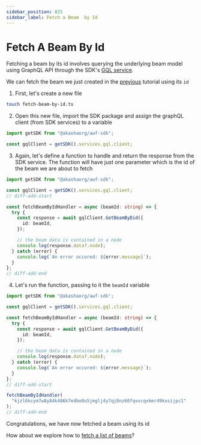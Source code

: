 ```yaml
---
sidebar_position: 825
sidebar_label: Fetch a Beam  by Id
---
```


# Fetch A Beam By Id

Fetching a beam by its id involves querying the underlying <span className='highlight-1'>beam model</span> using GraphQL API through the SDK's [GQL service](../../../data-fetching-and-mutations/sdk/services/Services.md#graphql).

We can fetch the beam we just created in the [previous](./create-a-beam.md) tutorial using its `id`

1. First, let's create a new file

```bash
touch fetch-beam-by-id.ts
```

2. Open this new file, import the SDK package and assign the graphQL client (from SDK services) to a variable

```ts title="fetch-beam-by-id.ts"
import getSDK from "@akashaorg/awf-sdk";

const gqlClient = getSDK().services.gql.client;
```

3. Again, let's define a function to handle and return the response from the SDK service. The function will have just one parameter which is the id of the beam we are about to fetch

```ts title="fetch-beam-by-id.ts"
import getSDK from "@akashaorg/awf-sdk";

const gqlClient = getSDK().services.gql.client;
// diff-add-start

const fetchBeamByIdHandler = async (beamId: string) => {
  try {
    const response = await gqlClient.GetBeamByDid({
      id: beamId,
    });

    // the beam data is contained in a node
    console.log(response.data?.node);
  } catch (error) {
    console.log(`An error occured: ${error.message}`);
  }
};
// diff-add-end
```

4. Let's run the function, passing to it the `beamId` variable

```ts title="fetch-beam-by-id.ts"
import getSDK from "@akashaorg/awf-sdk";

const gqlClient = getSDK().services.gql.client;

const fetchBeamByIdHandler = async (beamId: string) => {
  try {
    const response = await gqlClient.GetBeamByDid({
      id: beamId,
    });

    // the beam data is contained in a node
    console.log(response.data?.node);
  } catch (error) {
    console.log(`An error occured: ${error.message}`);
  }
};
// diff-add-start

fetchBeamByIdHandler(
  "kjzl6kcym7w8y84k406k7e4bo0u5jmglj4y7qj8nz60fqvvcqxkmr49kxsijpc1"
);
// diff-add-end
```

Congratulations, we have now fetched a beam using its id

How about we explore how to [fetch a list of beams](./fetch-beam-list.md)?
